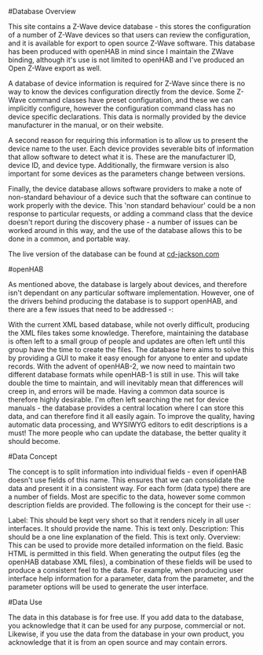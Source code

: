 #Database Overview

This site contains a Z-Wave device database - this stores the configuration of a number of Z-Wave devices so that users can review the configuration, and it is available for export to open source Z-Wave software.  This database has been produced with openHAB in mind since I maintain the ZWave binding, although it's use is not limited to openHAB and I've produced an Open Z-Wave export as well.

A database of device information is required for Z-Wave since there is no way to know the devices configuration directly from the device. Some Z-Wave command classes have preset configuration, and these we can implicitly configure, however the configuration command class has no device specific declarations. This data is normally provided by the device manufacturer in the manual, or on their website.

A second reason for requiring this information is to allow us to present the device name to the user. Each device provides severable bits of information that allow software to detect what it is. These are the manufacturer ID, device ID, and device type. Additionally, the firmware version is also important for some devices as the parameters change between versions.

Finally, the device database allows software providers to make a note of non-standard behaviour of a device such that the software can continue to work properly with the device. This 'non standard behaviour' could be a non response to particular requests, or adding a command class that the device doesn't report during the discovery phase - a number of issues can be worked around in this way, and the use of the database allows this to be done in a common, and portable way.

The live version of the database can be found at [cd-jackson.com](http://www.cd-jackson.com/index.php/zwave/zwave-device-database)

#openHAB

As mentioned above, the database is largely about devices, and therefore isn't dependant on any particular software implementation. However, one of the drivers behind producing the database is to support openHAB, and there are a few issues that need to be addressed -: 

With the current XML based database, while not overly difficult, producing the XML files takes some knowledge. Therefore, maintaining the database is often left to a small group of people and updates are often left until this group have the time to create the files. The database here aims to solve this by providing a GUI to make it easy enough for anyone to enter and update records.
With the advent of openHAB-2, we now need to maintain two different database formats while openHAB-1 is still in use. This will take double the time to maintain, and will inevitably mean that differences will creep in, and errors will be made. Having a common data source is therefore highly desirable.
I'm often left searching the net for device manuals - the database provides a central location where I can store this data, and can therefore find it all easily again.
To improve the quality, having automatic data processing, and WYSIWYG editors to edit descriptions is a must! The more people who can update the database, the better quality it should become.
 

#Data Concept

The concept is to split information into individual fields - even if openHAB doesn't use fields of this name. This ensures that we can consolidate the data and present it in a consistent way. For each form (data type) there are a number of fields. Most are specific to the data, however some common description fields are provided. The following is the concept for their use -:

Label: This should be kept very short so that it renders nicely in all user interfaces. It should provide the name. This is text only.
Description: This should be a one line explanation of the field. This is text only.
Overview: This can be used to provide more detailed information on the field. Basic HTML is permitted in this field.
When generating the output files (eg the openHAB database XML files), a combination of these fields will be used to produce a consistent feel to the data. For example, when producing user interface help information for a parameter, data from the parameter, and the parameter options will be used to generate the user interface.

 

#Data Use

The data in this database is for free use. If you add data to the database, you acknowledge that it can be used for any purpose, commercial or not. Likewise, if you use the data from the database in your own product, you acknowledge that it is from an open source and may contain errors.